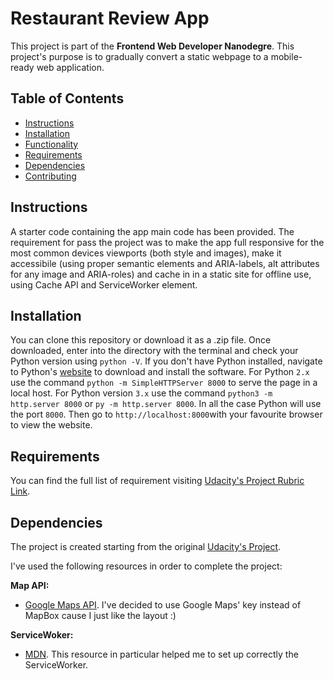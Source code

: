 # Restaurant Review App

This project is part of the __Frontend Web Developer Nanodegre__. This project's purpose is to gradually convert a static webpage to a mobile-ready web application.

## Table of Contents

* [Instructions](#instructions)
* [Installation](#installation)
* [Functionality](#functionality)
* [Requirements](#requirements)
* [Dependencies](#dependencies)
* [Contributing](#contributing)

## Instructions

A starter code containing the app main code has been provided. The requirement for pass the project was to make the app full responsive for the most common devices viewports (both style and images), make it accessibile (using proper semantic elements and ARIA-labels, alt attributes for any image and ARIA-roles) and cache in in a static site for offline use, using Cache API and ServiceWorker element.

## Installation

You can clone this repository or download it as a .zip file.
Once downloaded, enter into the directory with the terminal and check your Python version using `python -V`. If you don't have Python installed, navigate to Python's [website](https://www.python.org/) to download and install the software.
For Python `2.x` use the command `python -m SimpleHTTPServer 8000` to serve the page in a local host. For Python version `3.x` use the command `python3 -m http.server 8000` or `py -m http.server 8000`. In all the case Python will use the port `8000`. Then go to `http://localhost:8000`with your favourite browser to view the website.

## Requirements

You can find the full list of requirement visiting [Udacity's Project Rubric Link](https://review.udacity.com/#!/rubrics/1090/view).

## Dependencies

The project is created starting from the original [Udacity's Project](https://github.com/udacity/mws-restaurant-stage-1).

I've used the following resources in order to complete the project:

__Map API:__
- [Google Maps API](https://cloud.google.com/maps-platform/). I've decided to use Google Maps' key instead of MapBox cause I just like the layout :)

__ServiceWoker:__
- [MDN](https://developer.mozilla.org/en-US/docs/Web/API/Service_Worker_API/Using_Service_Workers). This resource in particular helped me to set up correctly the ServiceWorker.
